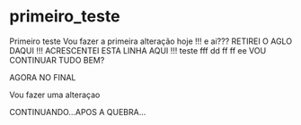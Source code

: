 # primeiro_teste
Primeiro teste
Vou fazer a primeira alteração hoje !!!
e ai???       RETIREI O AGLO DAQUI !!!
ACRESCENTEI ESTA LINHA AQUI !!!
teste
fff
dd
ff
ff
ee
VOU CONTINUAR 
TUDO BEM?

AGORA NO FINAL

Vou fazer uma alteraçao

CONTINUANDO...APOS A QUEBRA...
